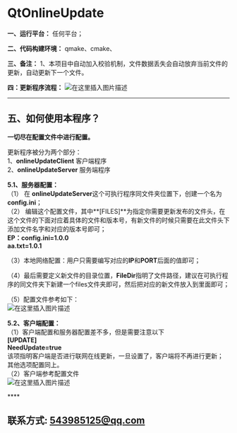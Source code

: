 # QtOnlineUpdate

**一、运行平台：**
任何平台；

**二、代码构建环境：**
qmake、cmake、

**三、备注：**
1、本项目中自动加入校验机制，文件数据丢失会自动放弃当前文件的更新，自动更新下一个文件。

**四：更新程序流程：**
![在这里插入图片描述](https://img-blog.csdnimg.cn/20190510141549603.png?x-oss-process=image/watermark,type_ZmFuZ3poZW5naGVpdGk,shadow_10,text_aHR0cHM6Ly9ibG9nLmNzZG4ubmV0L3FxXzIxMDc4NTU3,size_16,color_FFFFFF,t_70)

****
## 五、如何使用本程序？<br>
**一切尽在配置文件中进行配置。**

更新程序被分为两个部分：<br>
1、**onlineUpdateClient**  客户端程序<br>
2、**onlineUpdateServer**  服务端程序<br>

**5.1、服务器配置：**<br>
（1）  在 **onlineUpdateServer**这个可执行程序同文件夹位置下，创建一个名为 **config.ini**；<br>
（2） 编辑这个配置文件，其中**[FILES]**为指定你需要更新发布的文件头，在这个文件的下面对应着具体的文件和版本号，有新文件的时候只需要在此文件头下添加文件名字和对应的版本号即可；<br>
**EP：config.ini=1.0.0** <br>
**aa.txt=1.0.1**<br>

（3）本地网络配置：用户只需要编写对应的**IP**和**PORT**后面的值即可； <br>

（4）最后需要定义新文件的目录位置，**FileDir**指明了文件路径，建议在可执行程序的同文件夹下新建一个files文件夹即可，然后把对应的新文件放入到里面即可；<br>

（5）配置文件参考如下：<br>
![在这里插入图片描述](https://img-blog.csdnimg.cn/20190510142958274.png)

**5.2、客户端配置：**<br>
（1）客户端配置和服务器配置差不多，但是需要注意以下<br>
**[UPDATE]<br>
NeedUpdate=true**<br>
该项指明客户端是否进行联网在线更新，一旦设置了，客户端将不再进行更新；<br>
其他选项配置同上。<br>
（2）客户端参考配置文件<br>
![在这里插入图片描述](https://img-blog.csdnimg.cn/20190510151416728.png?x-oss-process=image/watermark,type_ZmFuZ3poZW5naGVpdGk,shadow_10,text_aHR0cHM6Ly9ibG9nLmNzZG4ubmV0L3FxXzIxMDc4NTU3,size_16,color_FFFFFF,t_70)

****<br>

## 联系方式: 543985125@qq.com

